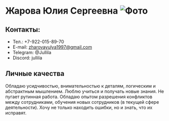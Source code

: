 # Жарова Юлия Сергеевна ![Фото](https://bspol.ru/sites/default/files/styles/100per_x_100per/public/foto_2_8.jpg?itok=FgzJglKL)
## Контакты:
- Тел.: +7-922-015-89-70
- E-mail: zharovayulya1997@gmail.com
- Telegram: @Jullila
- Discord: jullila
## Личные качества
Обладаю усидчивостью, внимательностью к деталям, логическим и абстрактным мышлением. Люблю учиться и получать новые знания. Не пугает рутинная работа.
Обладаю опытом разрешения конфликтов между сотрудниками, обучения новых сотрудников (в текущей сфере деятельности).
Хочу не только находить ошибки, но и знать, что их исправят.
